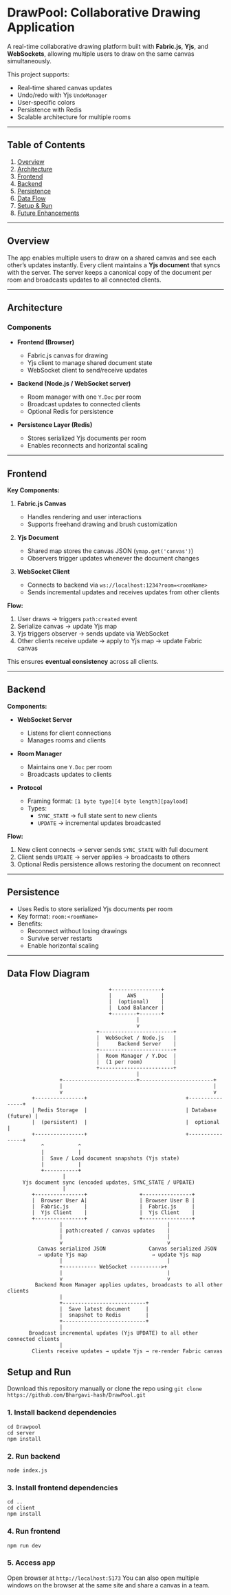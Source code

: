 # DrawPool: Collaborative Drawing Application

A real-time collaborative drawing platform built with **Fabric.js**, **Yjs**, and **WebSockets**, allowing multiple users to draw on the same canvas simultaneously.  

This project supports:
- Real-time shared canvas updates
- Undo/redo with Yjs `UndoManager`
- User-specific colors
- Persistence with Redis
- Scalable architecture for multiple rooms

---

## Table of Contents

1. [Overview](#overview)  
2. [Architecture](#architecture)  
3. [Frontend](#frontend)  
4. [Backend](#backend)  
5. [Persistence](#persistence)  
6. [Data Flow](#data-flow)  
7. [Setup & Run](#setup--run)  
8. [Future Enhancements](#future-enhancements)  

---

## Overview

The app enables multiple users to draw on a shared canvas and see each other’s updates instantly. Every client maintains a **Yjs document** that syncs with the server. The server keeps a canonical copy of the document per room and broadcasts updates to all connected clients.  

---

## Architecture

### Components

- **Frontend (Browser)**
  - Fabric.js canvas for drawing
  - Yjs client to manage shared document state
  - WebSocket client to send/receive updates

- **Backend (Node.js / WebSocket server)**
  - Room manager with one `Y.Doc` per room
  - Broadcast updates to connected clients
  - Optional Redis for persistence

- **Persistence Layer (Redis)**
  - Stores serialized Yjs documents per room
  - Enables reconnects and horizontal scaling

---

## Frontend

**Key Components:**

1. **Fabric.js Canvas**  
   - Handles rendering and user interactions  
   - Supports freehand drawing and brush customization  

2. **Yjs Document**  
   - Shared map stores the canvas JSON (`ymap.get('canvas')`)  
   - Observers trigger updates whenever the document changes  

3. **WebSocket Client**  
   - Connects to backend via `ws://localhost:1234?room=<roomName>`  
   - Sends incremental updates and receives updates from other clients  

**Flow:**

1. User draws → triggers `path:created` event  
2. Serialize canvas → update Yjs map  
3. Yjs triggers observer → sends update via WebSocket  
4. Other clients receive update → apply to Yjs map → update Fabric canvas  

This ensures **eventual consistency** across all clients.  

---

## Backend

**Components:**

- **WebSocket Server**
  - Listens for client connections  
  - Manages rooms and clients  

- **Room Manager**
  - Maintains one `Y.Doc` per room  
  - Broadcasts updates to clients  

- **Protocol**
  - Framing format: `[1 byte type][4 byte length][payload]`  
  - Types:
    - `SYNC_STATE` → full state sent to new clients  
    - `UPDATE` → incremental updates broadcasted  

**Flow:**

1. New client connects → server sends `SYNC_STATE` with full document  
2. Client sends `UPDATE` → server applies → broadcasts to others  
3. Optional Redis persistence allows restoring the document on reconnect  

---

## Persistence

- Uses Redis to store serialized Yjs documents per room  
- Key format: `room:<roomName>`  
- Benefits:
  - Reconnect without losing drawings  
  - Survive server restarts  
  - Enable horizontal scaling  

---

## Data Flow Diagram
```
                                 +----------------+
                                 |     AWS        |
                                 |  (optional)    |
                                 |  Load Balancer |
                                 +--------+-------+
                                          |
                                          v
                             +------------------------+
                             |  WebSocket / Node.js   |
                             |      Backend Server    |
                             +------------------------+
                             |  Room Manager / Y.Doc  |
                             |  (1 per room)          |
                             +------------------------+
                                          |
                 +------------------------+------------------------+
                 |                                                 |
                 v                                                 v
        +----------------+                                +----------------+
        | Redis Storage  |                                | Database (future) |
        |  (persistent)  |                                |  optional        |
        +----------------+                                +----------------+
           ^           ^
           |           |
           |  Save / Load document snapshots (Yjs state)
           |           |
           +-----------+
                  |
     Yjs document sync (encoded updates, SYNC_STATE / UPDATE)
                  |
        +----------------+                 +----------------+
        |  Browser User A|                 | Browser User B |
        |  Fabric.js     |                 |  Fabric.js     |
        |  Yjs Client    |                 |  Yjs Client    |
        +----------------+                 +----------------+
                 |                                  |
                 | path:created / canvas updates    |
                 |                                  |
                 v                                  v
          Canvas serialized JSON              Canvas serialized JSON
          → update Yjs map                     → update Yjs map
                 |                                  |
                 +----------- WebSocket ---------->+
                 |                                  |
                 v                                  v
         Backend Room Manager applies updates, broadcasts to all other clients
                 |
                 +---------------------------+
                 |  Save latest document     |
                 |  snapshot to Redis        |
                 +---------------------------+
                 |
       Broadcast incremental updates (Yjs UPDATE) to all other connected clients
                 |
        Clients receive updates → update Yjs → re-render Fabric canvas

```

## Setup and Run
Download this repository manually or clone the repo using `git clone https://github.com/Bhargavi-hash/DrawPool.git`

### 1. Install backend dependencies
```
cd Drawpool
cd server
npm install
```
### 2. Run backend
```node index.js```

### 3. Install frontend dependencies
```
cd ..
cd client
npm install
```

### 4. Run frontend 
```
npm run dev
```

### 5. Access app
Open browser at `http://localhost:5173`
You can also open multiple windows on the browser at the same site and share a canvas in a team.
